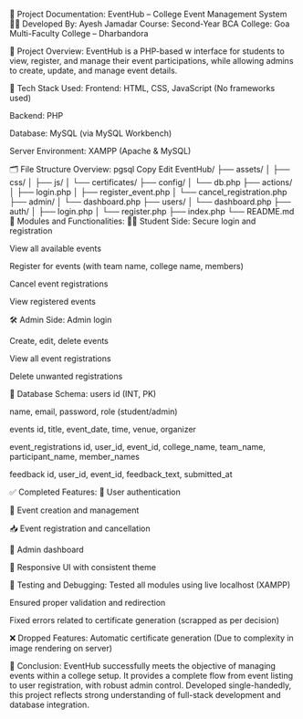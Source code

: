 📄 Project Documentation: EventHub – College Event Management System
🧑‍💻 Developed By:
Ayesh Jamadar
Course: Second-Year BCA
College: Goa Multi-Faculty College – Dharbandora

📘 Project Overview:
EventHub is a PHP-based w
interface for students to view, register, and manage their event participations, while allowing admins to create, update, and manage event details.

🧩 Tech Stack Used:
Frontend: HTML, CSS, JavaScript (No frameworks used)

Backend: PHP

Database: MySQL (via MySQL Workbench)

Server Environment: XAMPP (Apache & MySQL)

🗂 File Structure Overview:
pgsql
Copy
Edit
EventHub/
├── assets/
│   ├── css/
│   ├── js/
│   └── certificates/
├── config/
│   └── db.php
├── actions/
│   ├── login.php
│   ├── register_event.php
│   └── cancel_registration.php
├── admin/
│   └── dashboard.php
├── users/
│   └── dashboard.php
├── auth/
│   ├── login.php
│   └── register.php
├── index.php
└── README.md
🔐 Modules and Functionalities:
🧑‍🎓 Student Side:
Secure login and registration

View all available events

Register for events (with team name, college name, members)

Cancel event registrations

View registered events

🛠 Admin Side:
Admin login

Create, edit, delete events

View all event registrations

Delete unwanted registrations

🧾 Database Schema:
users
id (INT, PK)

name, email, password, role (student/admin)

events
id, title, event_date, time, venue, organizer

event_registrations
id, user_id, event_id, college_name, team_name, participant_name, member_names

feedback
id, user_id, event_id, feedback_text, submitted_at

✅ Completed Features:
🔐 User authentication

📅 Event creation and management

📥 Event registration and cancellation

🧾 Admin dashboard

🎨 Responsive UI with consistent theme

🧪 Testing and Debugging:
Tested all modules using live localhost (XAMPP)

Ensured proper validation and redirection

Fixed errors related to certificate generation (scrapped as per decision)

❌ Dropped Features:
Automatic certificate generation (Due to complexity in image rendering on server)

🏁 Conclusion:
EventHub successfully meets the objective of managing events within a college setup. It provides a complete flow from event listing to user registration, with robust admin control. 
Developed single-handedly, this project reflects strong understanding of full-stack development and database integration.
